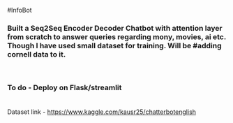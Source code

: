#InfoBot<br>
### Built a Seq2Seq Encoder Decoder Chatbot with attention layer from scratch to answer queries regarding mony, movies, ai etc. Though I have used small dataset for training. Will be #adding cornell data to it.
<br>

### To do -  Deploy on Flask/streamlit<br><br>

Dataset link  - https://www.kaggle.com/kausr25/chatterbotenglish
